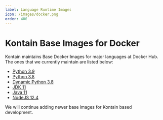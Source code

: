 ```yaml
---
label: Language Runtime Images
icon: /images/docker.png
order: 400
---
```


# Kontain Base Images for Docker
Kontain maintains Base Docker Images for major languages at Docker Hub.  The ones that we currently maintain are listed below:
- [Python 3.9](https://hub.docker.com/r/kontainapp/runenv-python)
- [Python 3.8](https://hub.docker.com/r/kontainapp/runenv-python-3.8)
- [Dynamic Python 3.8](https://hub.docker.com/r/kontainapp/runenv-dynamic-python-3.8)
- [JDK 11](https://hub.docker.com/r/kontainapp/runenv-jdk-11)
- [Java 11](https://hub.docker.com/r/kontainapp/runenv-java-11)
- [NodeJS 12.4](https://hub.docker.com/r/kontainapp/runenv-node-v12.4.0)

We will continue adding newer base images for Kontain based development.
